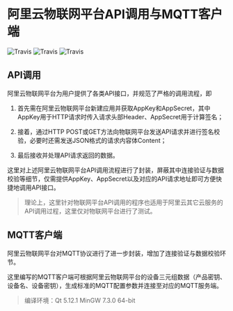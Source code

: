 # 阿里云物联网平台API调用与MQTT客户端

![Travis](https://img.shields.io/badge/version-v0.1.0-blue.svg)
![Travis](https://img.shields.io/badge/author-Jx-orange.svg)
![Travis](https://img.shields.io/badge/license-GNU-brightgreen.svg)

## API调用

阿里云物联网平台为用户提供了各类API接口，并规范了严格的调用流程，即

1. 首先需在阿里云物联网平台新建应用并获取AppKey和AppSecret，其中AppKey用于HTTP请求时传入请求头部Header、AppSecret用于计算签名；

2. 接着，通过HTTP POST或GET方法向物联网平台发送API请求并进行签名校验，必要时还需发送JSON格式的请求内容体Content；

3. 最后接收并处理API请求返回的数据。

这里对上述阿里云物联网平台API调用流程进行了封装，屏蔽其中连接验证与数据校验等细节，仅需提供AppKey、AppSecret以及对应的API请求地址即可方便快捷地调用API接口。

> 理论上，这里针对物联网平台API调用的程序也适用于阿里云其它云服务的API调用过程，这里仅对物联网平台进行了测试。

## MQTT客户端

阿里云物联网平台对MQTT协议进行了进一步封装，增加了连接验证与数据校验环节。

这里编写的MQTT客户端可根据阿里云物联网平台的设备三元组数据（产品密钥、设备名、设备密钥），生成标准的MQTT配置参数并连接至对应的MQTT服务端。

> 编译环境：Qt 5.12.1 MinGW 7.3.0 64-bit

